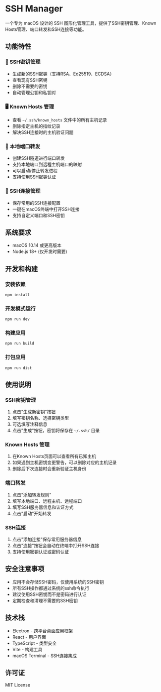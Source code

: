 # SSH Manager

一个专为 macOS 设计的 SSH 图形化管理工具，提供了SSH密钥管理、Known Hosts管理、端口转发和SSH连接等功能。

## 功能特性

### 🔑 SSH密钥管理
- 生成新的SSH密钥（支持RSA、Ed25519、ECDSA）
- 查看现有SSH密钥
- 删除不需要的密钥
- 自动管理公钥和私钥对

### 🖥️ Known Hosts 管理
- 查看 `~/.ssh/known_hosts` 文件中的所有主机记录
- 删除指定主机的指纹记录
- 解决SSH连接时的主机验证问题

### 🔄 本地端口转发
- 创建SSH隧道进行端口转发
- 支持本地端口到远程主机端口的映射
- 可以启动/停止转发进程
- 支持使用SSH密钥认证

### 🔗 SSH连接管理
- 保存常用的SSH连接配置
- 一键在macOS终端中打开SSH连接
- 支持自定义端口和SSH密钥

## 系统要求

- macOS 10.14 或更高版本
- Node.js 18+ (仅开发时需要)

## 开发和构建

### 安装依赖
```bash
npm install
```

### 开发模式运行
```bash
npm run dev
```

### 构建应用
```bash
npm run build
```

### 打包应用
```bash
npm run dist
```

## 使用说明

### SSH密钥管理
1. 点击"生成新密钥"按钮
2. 填写密钥名称、选择密钥类型
3. 可选填写注释信息
4. 点击"生成"按钮，密钥将保存在 `~/.ssh/` 目录

### Known Hosts 管理
1. 在Known Hosts页面可以查看所有已知主机
2. 如果遇到主机密钥变更警告，可以删除对应的主机记录
3. 删除后下次连接时会重新验证主机身份

### 端口转发
1. 点击"添加转发规则"
2. 填写本地端口、远程主机、远程端口
3. 填写SSH服务器信息和认证方式
4. 点击"启动"开始转发

### SSH连接
1. 点击"添加连接"保存常用服务器信息
2. 点击"连接"按钮会自动在终端中打开SSH连接
3. 支持使用密钥认证或密码认证

## 安全注意事项

- 应用不会存储SSH密码，仅使用系统的SSH密钥
- 所有SSH操作都通过系统的ssh命令执行
- 建议使用SSH密钥而不是密码进行认证
- 定期检查和清理不需要的SSH密钥

## 技术栈

- Electron - 跨平台桌面应用框架
- React - 用户界面
- TypeScript - 类型安全
- Vite - 构建工具
- macOS Terminal - SSH连接集成

## 许可证

MIT License